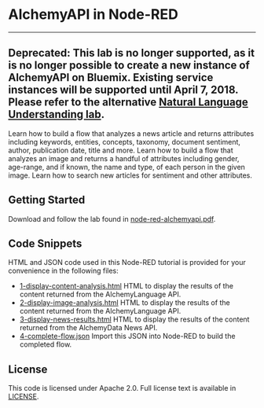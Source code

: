 # AlchemyAPI in Node-RED

---
Deprecated: This lab is no longer supported, as it is no longer possible to create a new instance of AlchemyAPI on Bluemix. Existing service instances will be supported until April 7, 2018. Please refer to the alternative [Natural Language Understanding lab](https://github.com/jeancarl/node-red-labs/tree/master/node-red-natural-language-understanding).
---

Learn how to build a flow that analyzes a news article and returns attributes including keywords, entities, concepts, taxonomy, document sentiment, author, publication date, title and more. Learn how to build a flow that analyzes an image and returns a handful of attributes including gender, age-range, and if known, the name and type, of each person in the given image. Learn how to search new articles for sentiment and other attributes.

## Getting Started

Download and follow the lab found in [node-red-alchemyapi.pdf](https://github.com/jeancarl/node-red-labs/tree/master/node-red-alchemyapi/node-red-alchemyapi.pdf).

## Code Snippets

HTML and JSON code used in this Node-RED tutorial is provided for your convenience in the following files:

* [1-display-content-analysis.html](https://github.com/jeancarl/node-red-labs/tree/master/node-red-alchemyapi/code/1-display-content-analysis.html) HTML to display the results of the content returned from the AlchemyLanguage API.
* [2-display-image-analysis.html](https://github.com/jeancarl/node-red-labs/tree/master/node-red-alchemyapi/code/2-display-image-analysis.html) HTML to display the results of the content returned from the AlchemyLanguage API.
* [3-display-news-results.html](https://github.com/jeancarl/node-red-labs/tree/master/node-red-alchemyapi/code/3-display-news-results.html) HTML to display the results of the content returned from the AlchemyData News API.
* [4-complete-flow.json](https://github.com/jeancarl/node-red-labs/tree/master/node-red-alchemyapi/code/4-complete-flow.json) Import this JSON into Node-RED to build the completed flow.

## License

This code is licensed under Apache 2.0. Full license text is available in [LICENSE](https://github.com/jeancarl/node-red-labs/tree/master/node-red-personality-insights/LICENSE).
